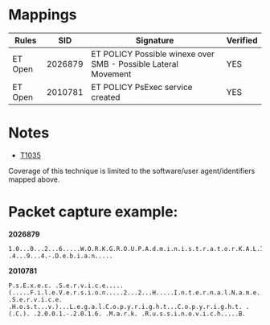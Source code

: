 # Mappings

| Rules     |    SID    | Signature                                                                     |  Verified |
| --------- | --------- | ----------------------------------------------------------------------------- | --------- |
| ET Open   |  2026879  | ET POLICY Possible winexe over SMB - Possible Lateral Movement                |    YES    |
| ET Open   |  2010781  | ET POLICY PsExec service created                                              |    YES    |

# Notes

* [T1035](https://attack.mitre.org/techniques/T1035/)

Coverage of this technique is limited to the software/user agent/identifiers mapped above. 

# Packet capture example:

**2026879**

```
1.0...0...2...6.....W.O.R.K.G.R.O.U.P.A.d.m.i.n.i.s.t.r.a.t.o.r.K.A.L.I...._1B..tM.BcrV.........&.$..:.......U.n.i.x...S.a.m.b.a. .4...9...4.-.D.e.b.i.a.n.....
```
**2010781**

```
P.s.E.x.e.c. .S.e.r.v.i.c.e.....(.....F.i.l.e.V.e.r.s.i.o.n.....2...2...H.....I.n.t.e.r.n.a.l.N.a.m.e...P.s.E.x.e.c. .S.e.r.v.i.c.e. .H.o.s.t...v.)...L.e.g.a.l.C.o.p.y.r.i.g.h.t...C.o.p.y.r.i.g.h.t. .(.C.). .2.0.0.1.-.2.0.1.6. .M.a.r.k. .R.u.s.s.i.n.o.v.i.c.h.....B.
```
